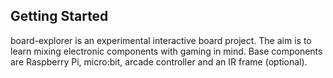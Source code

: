 ## Getting Started

board-explorer is an experimental interactive board project. The aim is to learn mixing electronic components with gaming in mind. Base components are Raspberry Pi, micro:bit, arcade controller and an IR frame (optional). 

